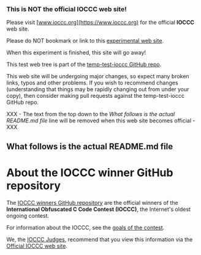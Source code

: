 ### This is NOT the official IOCCC web site!

Please visit [www.ioccc.org](https://www.ioccc.org) for the official **IOCCC** web site.

Please do NOT bookmark or link to this [experimental web site](https://ioccc-src.github.io/temp-test-ioccc/).

When this experiment is finished, this site will go away!

This test web tree is part of the [temp-test-ioccc GitHub repo](https://github.com/ioccc-src/temp-test-ioccc).

This web site will be undergoing major changes, so expect many
broken links, typos and other problems. If you wish to recommend
changes (understanding that things may be rapidly changing out from
under your copy), then consider making pull requests against the
temp-test-ioccc GitHub repo.

XXX - The text from the top down to the _What follows is the actual README.md file_
line will be removed when this web site becomes official - XXX

## What follows is the actual README.md file
# About the IOCCC winner GitHub repository

The [IOCCC winners GitHub repository](https://github.com/ioccc-src/winner) are the
official winners of the **International Obfuscated C Code Contest (IOCCC)**, the
Internet's oldest ongoing contest.

For information about the IOCCC, see the [goals of the
contest](https://www.ioccc.org/index.html#goals).

We, the [IOCCC Judges](https://www.ioccc.org/judges.html), recommend that you view
this information via the [Official IOCCC web
site](https://www.ioccc.org/index.html).
